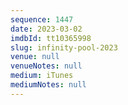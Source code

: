 ```yaml
---
sequence: 1447
date: 2023-03-02
imdbId: tt10365998
slug: infinity-pool-2023
venue: null
venueNotes: null
medium: iTunes
mediumNotes: null
---
```

